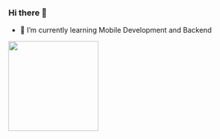 ### Hi there 👋

- 🌱 I’m currently learning Mobile Development and Backend

<p>
<a href="https://github.com/keeptrain">
  <img height="180em" src="https://github-readme-stats-eight-theta.vercel.app/api/top-langs/?username=keeptrain&layout=compact&langs_count=8&theme=algolia"/>
</a>
</p>

<!--
**keeptrain/keeptrain** is a ✨ _special_ ✨ repository because its `README.md` (this file) appears on your GitHub profile.

Here are some ideas to get you started:

- 🔭 I’m currently working on ...
- 🌱 I’m currently learning ...
- 👯 I’m looking to collaborate on ...
- 🤔 I’m looking for help with ...
- 💬 Ask me about ...
- 📫 How to reach me: ...
- 😄 Pronouns: ...
- ⚡ Fun fact: ...
-->
